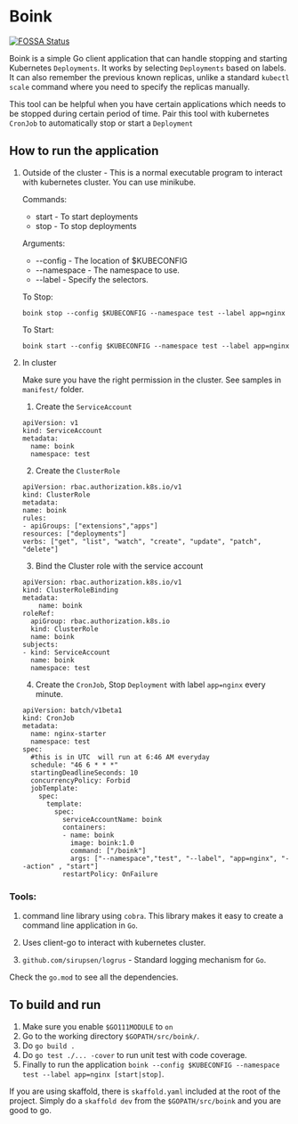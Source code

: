 # Boink
[![FOSSA Status](https://app.fossa.com/api/projects/git%2Bgithub.com%2Fbalchua%2Fboink.svg?type=shield)](https://app.fossa.com/projects/git%2Bgithub.com%2Fbalchua%2Fboink?ref=badge_shield)

Boink is a simple Go client application that can handle stopping and starting Kubernetes `Deployments`.
It works by selecting `Deployments` based on labels.  It can also remember the previous known replicas, unlike a standard `kubectl scale` command where you need to specify the replicas manually.

This tool can be helpful when you have certain applications which needs to be stopped during certain period of time.
Pair this tool with kubernetes `CronJob` to automatically stop or start a `Deployment`


## How to run the application

1. Outside of the cluster - This is a normal executable program to interact with kubernetes cluster.  You can use minikube.

    Commands:
    - start - To start deployments
    - stop - To stop deployments

    Arguments:
    - --config - The location of $KUBECONFIG
    - --namespace - The namespace to use.
    - --label - Specify the selectors.
    

    To Stop:

       boink stop --config $KUBECONFIG --namespace test --label app=nginx

    To Start:
        
       boink start --config $KUBECONFIG --namespace test --label app=nginx

2.  In cluster

    Make sure you have the right permission in the cluster.  See samples in `manifest/` folder.
    
    1. Create the `ServiceAccount`

    ```
    apiVersion: v1
    kind: ServiceAccount
    metadata:
      name: boink
      namespace: test
    ```

    2. Create the `ClusterRole`

    ```
    apiVersion: rbac.authorization.k8s.io/v1
    kind: ClusterRole
    metadata:
    name: boink
    rules:
    - apiGroups: ["extensions","apps"]
    resources: ["deployments"]
    verbs: ["get", "list", "watch", "create", "update", "patch", "delete"]

    ```

    3.  Bind the Cluster role with the service account

    ```
    apiVersion: rbac.authorization.k8s.io/v1
    kind: ClusterRoleBinding
    metadata:
        name: boink        
    roleRef:
      apiGroup: rbac.authorization.k8s.io
      kind: ClusterRole
      name: boink
    subjects:
    - kind: ServiceAccount
      name: boink
      namespace: test
    ```

    4.  Create the `CronJob`, Stop `Deployment` with label `app=nginx` every  minute.

    ```
    apiVersion: batch/v1beta1
    kind: CronJob
    metadata:
      name: nginx-starter
      namespace: test
    spec:
      #this is in UTC  will run at 6:46 AM everyday
      schedule: "46 6 * * *"
      startingDeadlineSeconds: 10
      concurrencyPolicy: Forbid
      jobTemplate:
        spec:      
          template:
            spec:
              serviceAccountName: boink
              containers:
              - name: boink
                image: boink:1.0
                command: ["/boink"]
                args: ["--namespace","test", "--label", "app=nginx", "--action" , "start"]
              restartPolicy: OnFailure
    ```



### Tools:
1. command line library using `cobra`.  This library makes it easy to create a command line application in `Go`.

2.  Uses client-go to interact with kubernetes cluster.

3.  `github.com/sirupsen/logrus` - Standard logging mechanism for `Go`.

Check the `go.mod` to see all the dependencies.

## To build and run 
1. Make sure you enable `$GO111MODULE` to `on`
2. Go to the working directory `$GOPATH/src/boink/`.
3. Do `go build .`
4. Do `go test ./... -cover` to run unit test with code coverage.
5. Finally to run the application `boink --config $KUBECONFIG --namespace test --label app=nginx [start|stop]`.  


If you are using skaffold, there is `skaffold.yaml` included at the root of the project.  Simply do a `skaffold dev` from the `$GOPATH/src/boink` and you are good to go.

